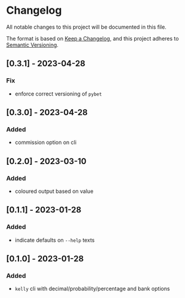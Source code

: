 # Changelog

All notable changes to this project will be documented in this file.

The format is based on [Keep a Changelog](https://keepachangelog.com/en/1.0.0/),
and this project adheres to [Semantic Versioning](https://semver.org/spec/v2.0.0.html).

## [0.3.1] - 2023-04-28

### Fix

- enforce correct versioning of `pybet`

## [0.3.0] - 2023-04-28

### Added

- commission option on cli

## [0.2.0] - 2023-03-10

### Added

- coloured output based on value

## [0.1.1] - 2023-01-28

### Added

- indicate defaults on `--help` texts

## [0.1.0] - 2023-01-28

### Added

- `kelly` cli with decimal/probability/percentage and bank options
